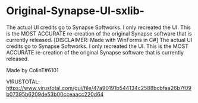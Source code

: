 # Original-Synapse-UI-sxlib-
The actual UI credits go to Synapse Softworks. I only recreated the UI. This is the MOST ACCURATE re-creation of the original Synapse software that is currently released. [DISCLAIMER: Made with WinForms in C#] The actual UI credits go to Synapse Softworks. I only recreated the UI. This is the MOST ACCURATE re-creation of the original Synapse software that is currently released.

Made by ColinT#6101

VIRUSTOTAL: https://www.virustotal.com/gui/file/47a90191b544134c2588bcbfaa26b7f09b07395b6209de53b00cceaacc220d64

